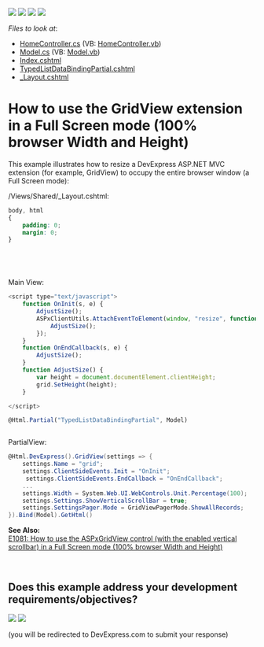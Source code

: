 <!-- default badges list -->
![](https://img.shields.io/endpoint?url=https://codecentral.devexpress.com/api/v1/VersionRange/128551978/11.2.11%2B)
[![](https://img.shields.io/badge/Open_in_DevExpress_Support_Center-FF7200?style=flat-square&logo=DevExpress&logoColor=white)](https://supportcenter.devexpress.com/ticket/details/T830635)
[![](https://img.shields.io/badge/📖_How_to_use_DevExpress_Examples-e9f6fc?style=flat-square)](https://docs.devexpress.com/GeneralInformation/403183)
[![](https://img.shields.io/badge/💬_Leave_Feedback-feecdd?style=flat-square)](#does-this-example-address-your-development-requirementsobjectives)
<!-- default badges end -->
<!-- default file list -->
*Files to look at*:

* [HomeController.cs](./CS/CS/Controllers/HomeController.cs) (VB: [HomeController.vb](./VB/Controllers/HomeController.vb))
* [Model.cs](./CS/CS/Models/Model.cs) (VB: [Model.vb](./VB/Models/Model.vb))
* [Index.cshtml](./CS/CS/Views/Home/Index.cshtml)
* [TypedListDataBindingPartial.cshtml](./CS/CS/Views/Home/TypedListDataBindingPartial.cshtml)
* [_Layout.cshtml](./CS/CS/Views/Shared/_Layout.cshtml)
<!-- default file list end -->
# How to use the GridView extension in a Full Screen mode (100% browser Width and Height)


<p>This example illustrates how to resize a DevExpress ASP.NET MVC extension (for example, GridView) to occupy the entire browser window (a Full Screen mode):</p><p>/Views/Shared/_Layout.cshtml:</p>

```css
body, html
{
    padding: 0;
    margin: 0;
}






```

<p>Main View: </p>

```js
<script type="text/javascript">
    function OnInit(s, e) {
        AdjustSize();
        ASPxClientUtils.AttachEventToElement(window, "resize", function (evt) {
            AdjustSize();
        });
    }
    function OnEndCallback(s, e) {
        AdjustSize();
    }
    function AdjustSize() {
        var height = document.documentElement.clientHeight;
        grid.SetHeight(height);
    }

</script>

@Html.Partial("TypedListDataBindingPartial", Model)



```

<p>PartialView: </p>

```cs
@Html.DevExpress().GridView(settings => {
    settings.Name = "grid";
    settings.ClientSideEvents.Init = "OnInit";
     settings.ClientSideEvents.EndCallback = "OnEndCallback";
    ...
    settings.Width = System.Web.UI.WebControls.Unit.Percentage(100);
    settings.Settings.ShowVerticalScrollBar = true;
    settings.SettingsPager.Mode = GridViewPagerMode.ShowAllRecords;
}).Bind(Model).GetHtml()


```

<p><strong>See Also:</strong><br />
<a href="https://www.devexpress.com/Support/Center/p/E1081">E1081: How to use the ASPxGridView control (with the enabled vertical scrollbar) in a Full Screen mode (100% browser Width and Height)</a><br />
</p>

<br/>


<!-- feedback -->
## Does this example address your development requirements/objectives?

[<img src="https://www.devexpress.com/support/examples/i/yes-button.svg"/>](https://www.devexpress.com/support/examples/survey.xml?utm_source=github&utm_campaign=mvc-gridview-full-screen-mode&~~~was_helpful=yes) [<img src="https://www.devexpress.com/support/examples/i/no-button.svg"/>](https://www.devexpress.com/support/examples/survey.xml?utm_source=github&utm_campaign=mvc-gridview-full-screen-mode&~~~was_helpful=no)

(you will be redirected to DevExpress.com to submit your response)
<!-- feedback end -->
